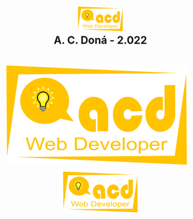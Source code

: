 <h1 align="center">
<br>
<img src="https://github.com/acdona/acd-images/blob/main/images/acd-logotipo-3-2022.png" alt="acdona" width="120">
<br>
A. C. <b>Doná - 2.022</b>
</h1>
<br>

![logo-tipo](https://github.com/acdona/acd-images/blob/main/images/acd-logotipo-3-2022.png?raw=true)

<p align = "center">
 <img src="https://github.com/acdona/acd-images/blob/main/images/acd-logotipo-3-2022.png" alt="acdona" width="200">
</p >

